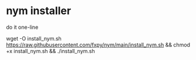 # nym installer

do it one-line

wget -O install_nym.sh https://raw.githubusercontent.com/fxpy/nym/main/install_nym.sh && chmod +x install_nym.sh && ./install_nym.sh 
